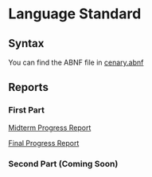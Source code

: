 # Language Standard

## Syntax
You can find the ABNF file in [cenary.abnf](https://github.com/yigitozkavci/cenary/blob/master/standard/cenary.abnf)

## Reports

### First Part
[Midterm Progress Report](https://github.com/yigitozkavci/cenary/blob/master/standard/report_491_midterm/report.pdf)

[Final Progress Report](https://github.com/yigitozkavci/cenary/blob/master/standard/report_491_final/report.pdf)

### Second Part (Coming Soon)
